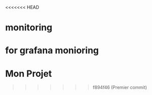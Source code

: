 <<<<<<< HEAD
# monitoring
for grafana monioring
=======
# Mon Projet
>>>>>>> f894f46 (Premier commit)
